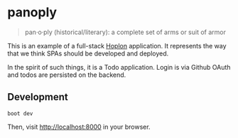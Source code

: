 # panoply

> pan·o·ply (historical/literary): a complete set of arms or suit of armor

This is an example of a full-stack [Hoplon][hoplon] application. It represents
the way that we think SPAs should be developed and deployed.

In the spirit of such things, it is a Todo application. Login is via Github
OAuth and todos are persisted on the backend.

## Development

    boot dev
    
Then, visit [http://localhost:8000](http://localhost:8000/) in your browser.

[hoplon]: http://hoplon.io
[boot]: http://boot-clj.com
